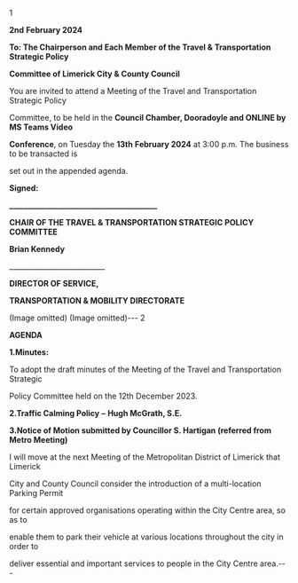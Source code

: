 1

**2nd** **February 2024**

**To: The Chairperson and Each Member of the Travel & Transportation Strategic Policy**

**Committee of Limerick City & County Council**

You are invited to attend a Meeting of the Travel and Transportation Strategic Policy

Committee, to be held in the **Council Chamber, Dooradoyle and ONLINE by MS Teams Video**

**Conference**, on Tuesday the **13th** **February 2024** at 3:00 p.m. The business to be transacted is

set out in the appended agenda.

**Signed:**

**\_\_\_\_\_\_\_\_\_\_\_\_\_\_\_\_\_\_\_\_\_\_\_\_\_\_\_\_\_\_\_\_\_\_\_\_\_\_\_\_**

**CHAIR OF THE TRAVEL & TRANSPORTATION STRATEGIC POLICY COMMITTEE**

**Brian Kennedy**

\_\_\_\_\_\_\_\_\_\_\_\_\_\_\_\_\_\_\_\_\_\_\_\_\_\_\_

**DIRECTOR OF SERVICE,**

**TRANSPORTATION & MOBILITY DIRECTORATE**

(Image omitted)
(Image omitted)---
2

**AGENDA**

**1.Minutes:**

To adopt the draft minutes of the Meeting of the Travel and Transportation Strategic

Policy Committee held on the 12th December 2023.

**2.Traffic Calming Policy** **–** **Hugh McGrath, S.E.**

**3.Notice of Motion submitted by Councillor S. Hartigan (referred from Metro Meeting)**

I will move at the next Meeting of the Metropolitan District of Limerick that Limerick

City and County Council consider the introduction of a multi-location Parking Permit

for certain approved organisations operating within the City Centre area, so as to

enable them to park their vehicle at various locations throughout the city in order to

deliver essential and important services to people in the City Centre area.---
